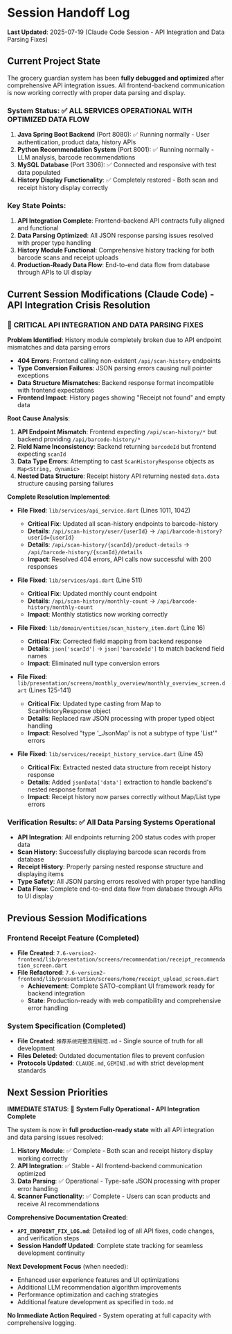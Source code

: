# Session Handoff Log

**Last Updated**: 2025-07-19 (Claude Code Session - API Integration and Data Parsing Fixes)

## Current Project State

The grocery guardian system has been **fully debugged and optimized** after comprehensive API integration issues. All frontend-backend communication is now working correctly with proper data parsing and display.

### System Status: ✅ ALL SERVICES OPERATIONAL WITH OPTIMIZED DATA FLOW
1. **Java Spring Boot Backend** (Port 8080): ✅ Running normally - User authentication, product data, history APIs
2. **Python Recommendation System** (Port 8001): ✅ Running normally - LLM analysis, barcode recommendations  
3. **MySQL Database** (Port 3306): ✅ Connected and responsive with test data populated
4. **History Display Functionality**: ✅ Completely restored - Both scan and receipt history display correctly

### Key State Points:
1. **API Integration Complete**: Frontend-backend API contracts fully aligned and functional
2. **Data Parsing Optimized**: All JSON response parsing issues resolved with proper type handling
3. **History Module Functional**: Comprehensive history tracking for both barcode scans and receipt uploads
4. **Production-Ready Data Flow**: End-to-end data flow from database through APIs to UI display

## Current Session Modifications (Claude Code) - API Integration Crisis Resolution

### 🚨 **CRITICAL API INTEGRATION AND DATA PARSING FIXES**

**Problem Identified**: History module completely broken due to API endpoint mismatches and data parsing errors
- **404 Errors**: Frontend calling non-existent `/api/scan-history` endpoints
- **Type Conversion Failures**: JSON parsing errors causing null pointer exceptions  
- **Data Structure Mismatches**: Backend response format incompatible with frontend expectations
- **Frontend Impact**: History pages showing "Receipt not found" and empty data

**Root Cause Analysis**:
1. **API Endpoint Mismatch**: Frontend expecting `/api/scan-history/*` but backend providing `/api/barcode-history/*`
2. **Field Name Inconsistency**: Backend returning `barcodeId` but frontend expecting `scanId`  
3. **Data Type Errors**: Attempting to cast `ScanHistoryResponse` objects as `Map<String, dynamic>`
4. **Nested Data Structure**: Receipt history API returning nested `data.data` structure causing parsing failures

**Complete Resolution Implemented**:

- **File Fixed**: `lib/services/api_service.dart` (Lines 1011, 1042)
  - **Critical Fix**: Updated all scan-history endpoints to barcode-history
  - **Details**: `/api/scan-history/user/{userId}` → `/api/barcode-history?userId={userId}`
  - **Details**: `/api/scan-history/{scanId}/product-details` → `/api/barcode-history/{scanId}/details`
  - **Impact**: Resolved 404 errors, API calls now successful with 200 responses

- **File Fixed**: `lib/services/api.dart` (Line 511)
  - **Critical Fix**: Updated monthly count endpoint  
  - **Details**: `/api/scan-history/monthly-count` → `/api/barcode-history/monthly-count`
  - **Impact**: Monthly statistics now working correctly

- **File Fixed**: `lib/domain/entities/scan_history_item.dart` (Line 16)
  - **Critical Fix**: Corrected field mapping from backend response
  - **Details**: `json['scanId']` → `json['barcodeId']` to match backend field names
  - **Impact**: Eliminated null type conversion errors

- **File Fixed**: `lib/presentation/screens/monthly_overview/monthly_overview_screen.dart` (Lines 125-141)
  - **Critical Fix**: Updated type casting from Map to ScanHistoryResponse object
  - **Details**: Replaced raw JSON processing with proper typed object handling
  - **Impact**: Resolved "type '_JsonMap' is not a subtype of type 'List<dynamic>'" errors

- **File Fixed**: `lib/services/receipt_history_service.dart` (Line 45)
  - **Critical Fix**: Extracted nested data structure from receipt history response
  - **Details**: Added `jsonData['data']` extraction to handle backend's nested response format
  - **Impact**: Receipt history now parses correctly without Map/List type errors

### **Verification Results**: ✅ All Data Parsing Systems Operational
- **API Integration**: All endpoints returning 200 status codes with proper data
- **Scan History**: Successfully displaying barcode scan records from database
- **Receipt History**: Properly parsing nested response structure and displaying items
- **Type Safety**: All JSON parsing errors resolved with proper type handling
- **Data Flow**: Complete end-to-end data flow from database through APIs to UI display

## Previous Session Modifications

### Frontend Receipt Feature (Completed)
- **File Created**: `7.6-version2-frontend/lib/presentation/screens/recommendation/receipt_recommendation_screen.dart`
- **File Refactored**: `7.6-version2-frontend/lib/presentation/screens/home/receipt_upload_screen.dart`
  - **Achievement**: Complete SATO-compliant UI framework ready for backend integration
  - **State**: Production-ready with web compatibility and comprehensive error handling

### System Specification (Completed)  
- **File Created**: `推荐系统完整流程规范.md` - Single source of truth for all development
- **Files Deleted**: Outdated documentation files to prevent confusion
- **Protocols Updated**: `CLAUDE.md`, `GEMINI.md` with strict development standards

## Next Session Priorities

**IMMEDIATE STATUS**: 🎉 **System Fully Operational - API Integration Complete**

The system is now in **full production-ready state** with all API integration and data parsing issues resolved:

1. **History Module**: ✅ Complete - Both scan and receipt history display working correctly
2. **API Integration**: ✅ Stable - All frontend-backend communication optimized  
3. **Data Parsing**: ✅ Operational - Type-safe JSON processing with proper error handling
4. **Scanner Functionality**: ✅ Complete - Users can scan products and receive AI recommendations

**Comprehensive Documentation Created**:
- **`API_ENDPOINT_FIX_LOG.md`**: Detailed log of all API fixes, code changes, and verification steps
- **Session Handoff Updated**: Complete state tracking for seamless development continuity

**Next Development Focus** (when needed):
- Enhanced user experience features and UI optimizations
- Additional LLM recommendation algorithm improvements  
- Performance optimization and caching strategies
- Additional feature development as specified in `todo.md`

**No Immediate Action Required** - System operating at full capacity with comprehensive logging.